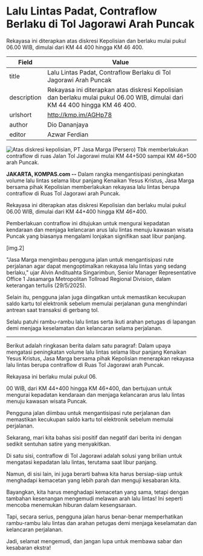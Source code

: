 # Lalu Lintas Padat, Contraflow Berlaku di Tol Jagorawi Arah Puncak

Rekayasa ini diterapkan atas diskresi Kepolisian dan berlaku mulai pukul 06.00 WIB, dimulai dari KM 44 400 hingga KM 46 400.

| Field       | Value                                                       |
|-------------|-------------------------------------------------------------|
| title       | Lalu Lintas Padat, Contraflow Berlaku di Tol Jagorawi Arah Puncak |
| description | Rekayasa ini diterapkan atas diskresi Kepolisian dan berlaku mulai pukul 06.00 WIB, dimulai dari KM 44 400 hingga KM 46 400. |
| urlshort    | http://kmp.im/AGHp78 |
| author      | Dio Dananjaya |
| editor      | Azwar Ferdian |

![Atas diskresi kepolisian, PT Jasa Marga (Persero) Tbk memberlakukan contraflow di ruas Jalan Tol Jagorawi mulai KM 44+500 sampai KM 46+500 arah Puncak.](https://asset.kompas.com/crops/K-K_aXqJen7lsoiBrgTDBlSDOD0=/0x581:864x1157/750x500/data/photo/2023/12/24/6587afd25d1b2.jpg)

**JAKARTA, KOMPAS.com --** Dalam rangka mengantisipasi peningkatan volume lalu lintas selama libur panjang Kenaikan Yesus Kristus, Jasa Marga bersama pihak Kepolisian memberlakukan rekayasa lalu lintas berupa contraflow di Ruas Tol Jagorawi arah Puncak.

Rekayasa ini diterapkan atas diskresi Kepolisian dan berlaku mulai pukul 06.00 WIB, dimulai dari KM 44+400 hingga KM 46+400.

Pemberlakuan contraflow ini ditujukan untuk mengurai kepadatan kendaraan dan menjaga kelancaran arus lalu lintas menuju kawasan wisata Puncak yang biasanya mengalami lonjakan signifikan saat libur panjang.

\[img.2\]

"Jasa Marga mengimbau pengguna jalan untuk mengantisipasi rute perjalanan agar dapat mengoptimalkan rekayasa lalu lintas yang sedang berlaku," ujar Alvin Andituahta Singarimbun, Senior Manager Representative Office 1 Jasamarga Metropolitan Tollroad Regional Division, dalam keterangan tertulis (29/5/2025).

Selain itu, pengguna jalan juga diingatkan untuk memastikan kecukupan saldo kartu tol elektronik sebelum memulai perjalanan guna menghindari antrean saat transaksi di gerbang tol.

Selalu patuhi rambu-rambu lalu lintas serta ikuti arahan petugas di lapangan demi menjaga keselamatan dan kelancaran selama perjalanan.

---
Berikut adalah ringkasan berita dalam satu paragraf: Dalam upaya mengatasi peningkatan volume lalu lintas selama libur panjang Kenaikan Yesus Kristus, Jasa Marga bersama pihak Kepolisian menerapkan rekayasa lalu lintas berupa contraflow di Ruas Tol Jagorawi arah Puncak.

 Rekayasa ini berlaku mulai pukul 06.

00 WIB, dari KM 44+400 hingga KM 46+400, dan bertujuan untuk mengurai kepadatan kendaraan dan menjaga kelancaran arus lalu lintas menuju kawasan wisata Puncak.

 Pengguna jalan diimbau untuk mengantisipasi rute perjalanan dan memastikan kecukupan saldo kartu tol elektronik sebelum memulai perjalanan.



Sekarang, mari kita bahas sisi positif dan negatif dari berita ini dengan sedikit sentuhan satire yang menyakitkan.

 Di satu sisi, contraflow di Tol Jagorawi adalah solusi yang brilian untuk mengatasi kepadatan lalu lintas, terutama saat libur panjang.

 Namun, di sisi lain, ini juga berarti bahwa kita harus bersiap-siap untuk menghadapi kemacetan yang lebih parah dan menguji kesabaran kita.

 Bayangkan, kita harus menghadapi kemacetan yang sama, tetapi dengan tambahan kesenangan mengemudi melawan arah lalu lintas! Ini seperti mencoba menemukan hiburan dalam kesengsaraan.

 Tapi, secara serius, pengguna jalan harus benar-benar memperhatikan rambu-rambu lalu lintas dan arahan petugas demi menjaga keselamatan dan kelancaran perjalanan.

 Jadi, selamat mengemudi, dan jangan lupa untuk membawa sabar dan kesabaran ekstra!
